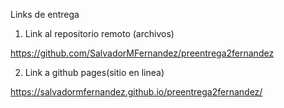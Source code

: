 Links de entrega

1. Link al repositorio remoto (archivos)

https://github.com/SalvadorMFernandez/preentrega2fernandez

2. Link a github pages(sitio en linea)

https://salvadormfernandez.github.io/preentrega2fernandez/